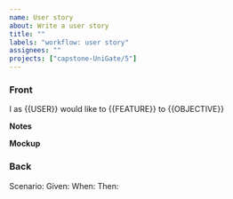```yaml
---
name: User story
about: Write a user story
title: ""
labels: "workflow: user story"
assignees: ""
projects: ["capstone-UniGate/5"]
---
```


### Front

I as {{USER}} would like to {{FEATURE}} to {{OBJECTIVE}}

**Notes**

**Mockup**

### Back

Scenario:
Given:
When:
Then:

